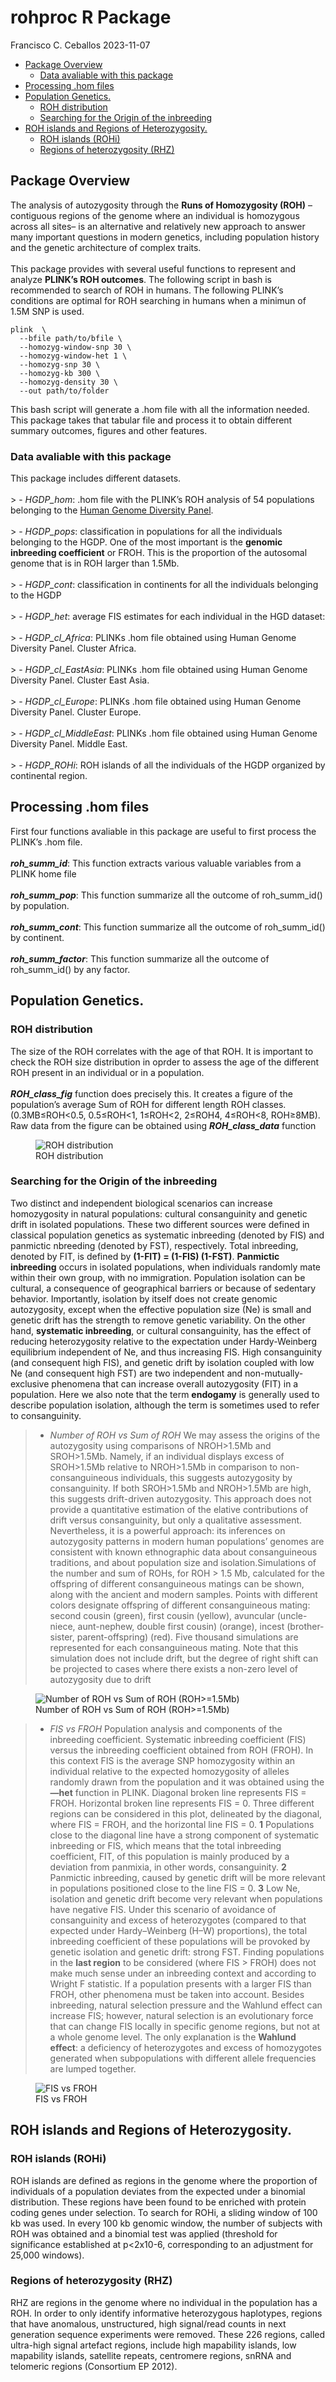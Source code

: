 rohproc R Package
================
Francisco C. Ceballos
2023-11-07

- [Package Overview](#package-overview)
  - [Data avaliable with this
    package](#data-avaliable-with-this-package)
- [Processing .hom files](#processing-hom-files)
- [Population Genetics.](#population-genetics)
  - [ROH distribution](#roh-distribution)
  - [Searching for the Origin of the
    inbreeding](#searching-for-the-origin-of-the-inbreeding)
- [ROH islands and Regions of
  Heterozygosity.](#roh-islands-and-regions-of-heterozygosity)
  - [ROH islands (ROHi)](#roh-islands-rohi)
  - [Regions of heterozygosity (RHZ)](#regions-of-heterozygosity-rhz)

## Package Overview

The analysis of autozygosity through the **Runs of Homozygosity (ROH)**
–contiguous regions of the genome where an individual is homozygous
across all sites– is an alternative and relatively new approach to
answer many important questions in modern genetics, including population
history and the genetic architecture of complex traits. <br><br> This
package provides with several useful functions to represent and analyze
**PLINK’s ROH outcomes**. The following script in bash is recommended to
search of ROH in humans. The following PLINK’s conditions are optimal
for ROH searching in humans when a minimun of 1.5M SNP is used.

<pre><code>plink  \
  --bfile path/to/bfile \
  --homozyg-window-snp 30 \
  --homozyg-window-het 1 \
  --homozyg-snp 30 \
  --homozyg-kb 300 \
  --homozyg-density 30 \
  --out path/to/folder
</code></pre>

This bash script will generate a .hom file with all the information
needed. This package takes that tabular file and process it to obtain
different summary outcomes, figures and other features.

### Data avaliable with this package

This package includes different datasets. <br><br> \> - *HGDP_hom*: .hom
file with the PLINK’s ROH analysis of 54 populations belonging to the
[Human Genome Diversity
Panel](https://www.internationalgenome.org/data-portal/data-collection/hgdp).
<br><br> \> - *HGDP_pops*: classification in populations for all the
individuals belonging to the HGDP. One of the most important is the
**genomic inbreeding coefficient** or FROH. This is the proportion of
the autosomal genome that is in ROH larger than 1.5Mb. <br><br> \> -
*HGDP_cont*: classification in continents for all the individuals
belonging to the HGDP <br><br> \> - *HGDP_het*: average FIS estimates
for each individual in the HGD dataset: <br><br> \> - *HGDP_cl_Africa*:
PLINKs .hom file obtained using Human Genome Diversity Panel. Cluster
Africa. <br><br> \> - *HGDP_cl_EastAsia*: PLINKs .hom file obtained
using Human Genome Diversity Panel. Cluster East Asia. <br><br> \> -
*HGDP_cl_Europe*: PLINKs .hom file obtained using Human Genome Diversity
Panel. Cluster Europe. <br><br> \> - *HGDP_cl_MiddleEast*: PLINKs .hom
file obtained using Human Genome Diversity Panel. Middle East. <br><br>
\> - *HGDP_ROHi*: ROH islands of all the individuals of the HGDP
organized by continental region.

## Processing .hom files

First four functions avaliable in this package are useful to first
process the PLINK’s .hom file. <br><br> ***roh_summ_id***: This function
extracts various valuable variables from a PLINK home file <br><br>
***roh_summ_pop***: This function summarize all the outcome of
roh_summ_id() by population. <br><br> ***roh_summ_cont***: This function
summarize all the outcome of roh_summ_id() by continent. <br><br>
***roh_summ_factor***: This function summarize all the outcome of
roh_summ_id() by any factor.

## Population Genetics.

### ROH distribution

The size of the ROH correlates with the age of that ROH. It is important
to check the ROH size distribution in oprder to assess the age of the
different ROH present in an individual or in a population. <br><br>
***ROH_class_fig*** function does precisely this. It creates a figure of
the population’s average Sum of ROH for different length ROH classes.
(0.3MB≤ROH\<0.5, 0.5≤ROH\<1, 1≤ROH\<2, 2≤ROH4, 4≤ROH\<8, ROH≥8MB). Raw
data from the figure can be obtained using ***ROH_class_data*** function

<figure>
<img src="man/figures/fig_1.jpg" alt="ROH distribution" />
<figcaption aria-hidden="true">ROH distribution</figcaption>
</figure>

### Searching for the Origin of the inbreeding

Two distinct and independent biological scenarios can increase
homozygosity in natural populations: cultural consanguinity and genetic
drift in isolated populations. These two different sources were defined
in classical population genetics as systematic inbreeding (denoted by
FIS) and panmictic nbreeding (denoted by FST), respectively. Total
inbreeding, denoted by FIT, is defined by **(1-FIT) = (1-FIS) (1-FST)**.
**Panmictic inbreeding** occurs in isolated populations, when
individuals randomly mate within their own group, with no immigration.
Population isolation can be cultural, a consequence of geographical
barriers or because of sedentary behavior. Importantly, isolation by
itself does not create genomic autozygosity, except when the effective
population size (Ne) is small and genetic drift has the strength to
remove genetic variability. On the other hand, **systematic
inbreeding**, or cultural consanguinity, has the effect of reducing
heterozygosity relative to the expectation under Hardy-Weinberg
equilibrium independent of Ne, and thus increasing FIS. High
consanguinity (and consequent high FIS), and genetic drift by isolation
coupled with low Ne (and consequent high FST) are two independent and
non-mutually-exclusive phenomena that can increase overall autozygosity
(FIT) in a population. Here we also note that the term **endogamy** is
generally used to describe population isolation, although the term is
sometimes used to refer to consanguinity.

> - *Number of ROH vs Sum of ROH* We may assess the origins of the
>   autozygosity using comparisons of NROH\>1.5Mb and SROH\>1.5Mb.
>   Namely, if an individual displays excess of SROH\>1.5Mb relative to
>   NROH\>1.5Mb in comparison to non-consanguineous individuals, this
>   suggests autozygosity by consanguinity. If both SROH\>1.5Mb and
>   NROH\>1.5Mb are high, this suggests drift-driven autozygosity. This
>   approach does not provide a quantitative estimation of the elative
>   contributions of drift versus consanguinity, but only a qualitative
>   assessment. Nevertheless, it is a powerful approach: its inferences
>   on autozygosity patterns in modern human populations’ genomes are
>   consistent with known ethnographic data about consanguineous
>   traditions, and about population size and isolation.Simulations of
>   the number and sum of ROHs, for ROH \> 1.5 Mb, calculated for the
>   offspring of different consanguineous matings can be shown, along
>   with the ancient and modern samples. Points with different colors
>   designate offspring of different consanguineous mating: second
>   cousin (green), first cousin (yellow), avuncular (uncle-niece,
>   aunt-nephew, double first cousin) (orange), incest (brother-sister,
>   parent-offspring) (red). Five thousand simulations are represented
>   for each consanguineous mating. Note that this simulation does not
>   include drift, but the degree of right shift can be projected to
>   cases where there exists a non-zero level of autozygosity due to
>   drift

<figure>
<img src="man/figures/fig_2.jpg"
alt="Number of ROH vs Sum of ROH (ROH&gt;=1.5Mb)" />
<figcaption aria-hidden="true">Number of ROH vs Sum of ROH
(ROH&gt;=1.5Mb)</figcaption>
</figure>

> - *FIS vs FROH* Population analysis and components of the inbreeding
>   coefficient. Systematic inbreeding coefficient (FIS) versus the
>   inbreeding coefficient obtained from ROH (FROH). In this context FIS
>   is the average SNP homozygosity within an individual relative to the
>   expected homozygosity of alleles randomly drawn from the population
>   and it was obtained using the **—het** function in PLINK. Diagonal
>   broken line represents FIS = FROH. Horizontal broken line represents
>   FIS = 0. Three different regions can be considered in this plot,
>   delineated by the diagonal, where FIS = FROH, and the horizontal
>   line FIS = 0. **1** Populations close to the diagonal line have a
>   strong component of systematic inbreeding or FIS, which means that
>   the total inbreeding coefficient, FIT, of this population is mainly
>   produced by a deviation from panmixia, in other words,
>   consanguinity. **2** Panmictic inbreeding, caused by genetic drift
>   will be more relevant in populations positioned close to the line
>   FIS = 0. **3** Low Ne, isolation and genetic drift become very
>   relevant when populations have negative FIS. Under this scenario of
>   avoidance of consanguinity and excess of heterozygotes (compared to
>   that expected under Hardy–Weinberg (H–W) proportions), the total
>   inbreeding coefficient of these populations will be provoked by
>   genetic isolation and genetic drift: strong FST. Finding populations
>   in the **last region** to be considered (where FIS \> FROH) does not
>   make much sense under an inbreeding context and according to Wright
>   F statistic. If a population presents with a larger FIS than FROH,
>   other phenomena must be taken into account. Besides inbreeding,
>   natural selection pressure and the Wahlund effect can increase FIS;
>   however, natural selection is an evolutionary force that can change
>   FIS locally in specific genome regions, but not at a whole genome
>   level. The only explanation is the **Wahlund effect**: a deficiency
>   of heterozygotes and excess of homozygotes generated when
>   subpopulations with different allele frequencies are lumped
>   together.

<figure>
<img src="man/figures/fig_3.jpg" alt="FIS vs FROH" />
<figcaption aria-hidden="true">FIS vs FROH</figcaption>
</figure>

## ROH islands and Regions of Heterozygosity.

### ROH islands (ROHi)

ROH islands are defined as regions in the genome where the proportion of
individuals of a population deviates from the expected under a binomial
distribution. These regions have been found to be enriched with protein
coding genes under selection. To search for ROHi, a sliding window of
100 kb was used. In every 100 kb genomic window, the number of subjects
with ROH was obtained and a binomial test was applied (threshold for
significance established at p\<2x10-6, corresponding to an adjustment
for 25,000 windows).

### Regions of heterozygosity (RHZ)

RHZ are regions in the genome where no individual in the population has
a ROH. In order to only identify informative heterozygous haplotypes,
regions that have anomalous, unstructured, high signal/read counts in
next generation sequence experiments were removed. These 226 regions,
called ultra-high signal artefact regions, include high mapability
islands, low mapability islands, satellite repeats, centromere regions,
snRNA and telomeric regions (Consortium EP 2012).
